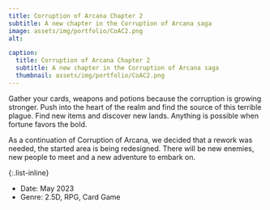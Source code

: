 ```yaml
---
title: Corruption of Arcana Chapter 2
subtitle: A new chapter in the Corruption of Arcana saga
image: assets/img/portfolio/CoAC2.png
alt: 

caption:
  title: Corruption of Arcana Chapter 2
  subtitle: A new chapter in the Corruption of Arcana saga
  thumbnail: assets/img/portfolio/CoAC2.png
---
```

Gather your cards, weapons and potions because the corruption is growing stronger. Push into the heart of the realm and find the source of this terrible plague. Find new items and discover new lands. Anything is possible when fortune favors the bold.

As a continuation of Corruption of Arcana, we decided that a rework was needed, the started area is being redesigned. There will be new enemies, new people to meet and a new adventure to embark on.

{:.list-inline}
- Date: May 2023
- Genre: 2.5D, RPG, Card Game

